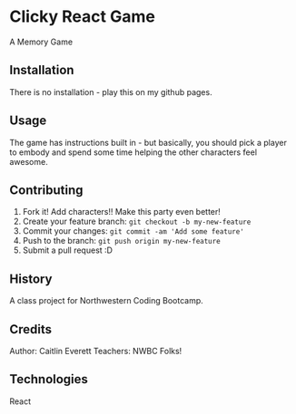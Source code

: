 # Clicky React Game

A Memory Game

## Installation

There is no installation - play this on my github pages. 

## Usage

The game has instructions built in - but basically, you should pick a player to embody and spend some time helping the other characters feel awesome.  

## Contributing

1. Fork it!  Add characters!! Make this party even better!
2. Create your feature branch: `git checkout -b my-new-feature`
3. Commit your changes: `git commit -am 'Add some feature'`
4. Push to the branch: `git push origin my-new-feature`
5. Submit a pull request :D

## History

A class project for Northwestern Coding Bootcamp. 

## Credits

Author: Caitlin Everett 
Teachers: NWBC Folks!

## Technologies

React

